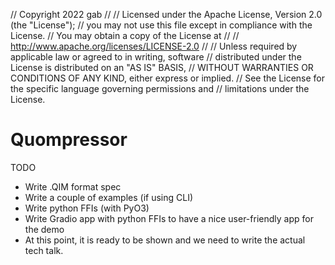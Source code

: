 // Copyright 2022 gab
// 
// Licensed under the Apache License, Version 2.0 (the "License");
// you may not use this file except in compliance with the License.
// You may obtain a copy of the License at
// 
//     http://www.apache.org/licenses/LICENSE-2.0
// 
// Unless required by applicable law or agreed to in writing, software
// distributed under the License is distributed on an "AS IS" BASIS,
// WITHOUT WARRANTIES OR CONDITIONS OF ANY KIND, either express or implied.
// See the License for the specific language governing permissions and
// limitations under the License.

# Quompressor

TODO

* Write .QIM format spec
* Write a couple of examples (if using CLI) 
* Write python FFIs (with PyO3)
* Write Gradio app with python FFIs to have a nice user-friendly app for the demo
* At this point, it is ready to be shown and we need to write the actual tech talk.